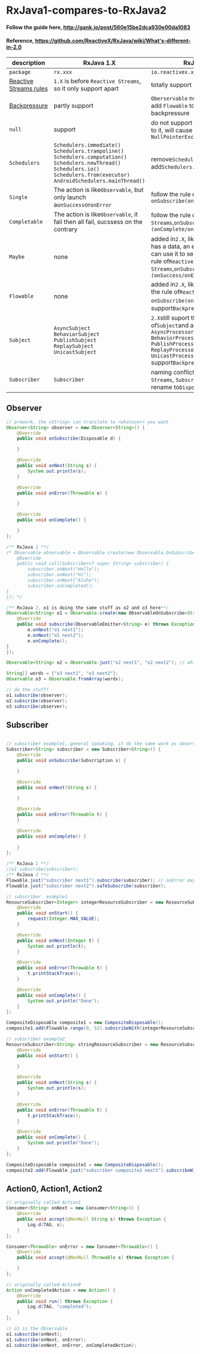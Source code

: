 # RxJava1-compares-to-RxJava2
#### Follow the guide here, http://gank.io/post/560e15be2dca930e00da1083
#### Reference, https://github.com/ReactiveX/RxJava/wiki/What's-different-in-2.0

| description | RxJava 1.X | RxJava 2.X |
| ----- | ----- | ----- |
|`package`| `rx.xxx` | `io.reactivex.xxx` |
| [Reactive Streams rules](http://www.reactive-streams.org/) | `1.X` is before `Reactive Streams`, so it only support apart  | totally support |
|[Backpressure](https://github.com/ReactiveX/RxJava/wiki/Backpressure)|partly support|`Oberservable` not support<br> add `Flowable` to support backpressure|
|`null`| support | do not support `null`, if send `null` to it, will cause `NullPointerException` |
|`Schedulers`| `Schedulers.immediate()`<br>`Schedulers.trampoline()`<br>`Schedulers.computation()`<br>`Schedulers.newThread()`<br>`Schedulers.io()`<br>`Schedulers.from(executor)`<br>`AndroidSchedulers.mainThread()` | remove`Schedulers.immediate()`<br>add`Schedulers.single()`<br> |
|`Single`| The action is like`Observable`, but only launch a`onSuccess`or`onError` | follow the rule of`Reactive Streams`, `onSubscribe(onSuccess/onError)` |
|`Completable`| The action is like`Observable`, it fail then all fail, sucssess on the contrary | follow the rule of`Reactive Streams`,`onSubscribe (onComplete/onError)` |
|`Maybe`| none | added in`2.X`, like`Observable`, may has a data, an error or nothing. We can use it to send `null` follow the rule of`Reactive Streams`,`onSubscribe (onSuccess/onError/onComplete)` |
|`Flowable`| none | added in`2.X`, like`Observable`, follow the rule of`Reactive Streams`, `onSubscribe(onSuccess/onError)`，support`Backpressure` |
|`Subject`| `AsyncSubject`<br>`BehaviorSubject`<br>`PublishSubject`<br>`ReplaySubject`<br>`UnicastSubject` | `2.X`still suport the function of`Subject`and add following stuff<br>`AsyncProcessor`<br>`BehaviorProcessor`<br>`PublishProcessor`<br>`ReplayProcessor`<br>`UnicastProcessor`<br>support`Backpressure` |
|`Subscriber`| `Subscriber` | naming conflict with `Reactive Streams`, `Subscriber`already rename to`Disposable` |


## Observer
```java
// prework, the <String> can translate to <whatever> you want
Observer<String> observer = new Observer<String>() {
    @Override
    public void onSubscribe(Disposable d) {

    }

    @Override
    public void onNext(String s) {
        System.out.println(s);
    }

    @Override
    public void onError(Throwable e) {

    }

    @Override
    public void onComplete() {

    }
};

/** RxJava 1 **/
/* Observable observable = Observable.create(new Observable.OnSubscribe<String>() {
    @Override
    public void call(Subscriber<? super String> subscriber) {
        subscriber.onNext("Hello");
        subscriber.onNext("Hi");
        subscriber.onNext("Aloha");
        subscriber.onCompleted();
}
}); */

/** RxJava 2, o1 is doing the same stuff as o2 and o3 here**/
Observable<String> o1 = Observable.create(new ObservableOnSubscribe<String>() {
    @Override
    public void subscribe(ObservableEmitter<String> e) throws Exception {
        e.onNext("o1 next1");
        e.onNext("o1 next2");
        e.onComplete();
}
});

Observable<String> o2 = Observable.just("o2 next1", "o2 next2"); // which is include onComplete()

String[] words = {"o3 next1", "o3 next2"};
Observable o3 = Observable.fromArray(words);

// do the stuff!
o1.subscribe(observer);
o2.subscribe(observer);
o3.subscribe(observer);
```

## Subscriber

```java

// subscriber example1, general speaking, it do the same work as observer here
Subscriber<String> subscriber = new Subscriber<String>() {
    @Override
    public void onSubscribe(Subscription s) {

    }

    @Override
    public void onNext(String s) {

    }

    @Override
    public void onError(Throwable t) {
    }  

    @Override
    public void onComplete() {
    
    }
};

/** RxJava 1 **/
//o1.subscribe(subscriber);
/** RxJava 2 **/
Flowable.just("subscriber next1").subscribe(subscriber); // onError may not work at RxJava2
Flowable.just("subscriber next2").safeSubscribe(subscriber);

// subscriber  example1
ResourceSubscriber<Integer> integerResourceSubscriber = new ResourceSubscriber<Integer>() {
    @Override
    public void onStart() {
        request(Integer.MAX_VALUE);
    }

    @Override
    public void onNext(Integer t) {
        System.out.println(t);
    }

    @Override
    public void onError(Throwable t) {
        t.printStackTrace();
    }

    @Override
    public void onComplete() {
        System.out.println("Done");
    }
};

CompositeDisposable composite1 = new CompositeDisposable();
composite1.add(Flowable.range(0, 52).subscribeWith(integerResourceSubscriber));

// subscriber example2
ResourceSubscriber<String> stringResourceSubscriber = new ResourceSubscriber<String>() {
    @Override
    public void onStart() {

    }

    @Override
    public void onNext(String s) {
        System.out.println(s);
    }

    @Override
    public void onError(Throwable t) {
        t.printStackTrace();
    }

    @Override
    public void onComplete() {
        System.out.println("Done");
    }
};

CompositeDisposable composite2 = new CompositeDisposable();
composite2.add(Flowable.just("subscriber composite2 next1").subscribeWith(stringResourceSubscriber));


```

## Action0, Action1, Action2
```java
// originally called Action1
Consumer<String> onNext = new Consumer<String>() {
    @Override
    public void accept(@NonNull String s) throws Exception {
        Log.d(TAG, s);
    }
};

Consumer<Throwable> onError = new Consumer<Throwable>() {
    @Override
    public void accept(@NonNull Throwable s) throws Exception {

    }
};

// originally called Action0
Action onCompletedAction = new Action() {
    @Override
    public void run() throws Exception {
        Log.d(TAG, "completed");
    }
};

// o1 is the Observable
o1.subscribe(onNext);
o1.subscribe(onNext, onError);
o1.subscribe(onNext, onError, onCompletedAction);


```
